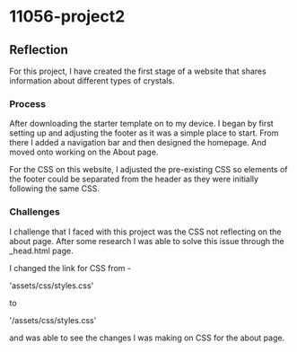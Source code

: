 # 11056-project2

## Reflection

For this project, I have created the first stage of a website that shares information about different types of crystals. 

### Process

After downloading the starter template on to my device. I began by first setting up and adjusting the footer as it was a simple place to start. From there I added a navigation bar and then designed the homepage. And moved onto working on the About page.

For the CSS on this website, I adjusted the pre-existing CSS so elements of the footer could be separated from the header as they were initially following the same CSS.


### Challenges

I challenge that I faced with this project was the CSS not reflecting on the about page. After some research I was able to solve this issue through the _head.html page. 

I changed the link for CSS from -

'assets/css/styles.css'

to

'/assets/css/styles.css'

and was able to see the changes I was making on CSS for the about page. 
